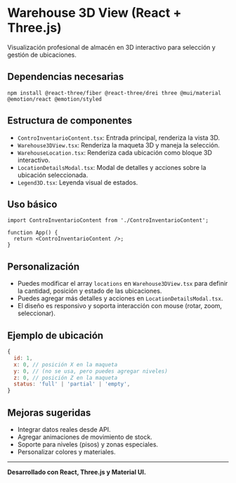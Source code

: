 # Warehouse 3D View (React + Three.js)

Visualización profesional de almacén en 3D interactivo para selección y gestión de ubicaciones.

## Dependencias necesarias

```
npm install @react-three/fiber @react-three/drei three @mui/material @emotion/react @emotion/styled
```

## Estructura de componentes

- `ControInventarioContent.tsx`: Entrada principal, renderiza la vista 3D.
- `Warehouse3DView.tsx`: Renderiza la maqueta 3D y maneja la selección.
- `WarehouseLocation.tsx`: Renderiza cada ubicación como bloque 3D interactivo.
- `LocationDetailsModal.tsx`: Modal de detalles y acciones sobre la ubicación seleccionada.
- `Legend3D.tsx`: Leyenda visual de estados.

## Uso básico

```tsx
import ControInventarioContent from './ControInventarioContent';

function App() {
  return <ControInventarioContent />;
}
```

## Personalización
- Puedes modificar el array `locations` en `Warehouse3DView.tsx` para definir la cantidad, posición y estado de las ubicaciones.
- Puedes agregar más detalles y acciones en `LocationDetailsModal.tsx`.
- El diseño es responsivo y soporta interacción con mouse (rotar, zoom, seleccionar).

## Ejemplo de ubicación
```js
{
  id: 1,
  x: 0, // posición X en la maqueta
  y: 0, // (no se usa, pero puedes agregar niveles)
  z: 0, // posición Z en la maqueta
  status: 'full' | 'partial' | 'empty',
}
```

## Mejoras sugeridas
- Integrar datos reales desde API.
- Agregar animaciones de movimiento de stock.
- Soporte para niveles (pisos) y zonas especiales.
- Personalizar colores y materiales.

---

**Desarrollado con React, Three.js y Material UI.** 